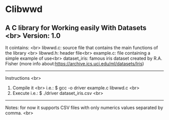 Clibwwd
=======

A C library for Working easily With Datasets <br\>
Version: 1.0
---------------------------------------------

It cointains: <br\>
libwwd.c: source file that contains the main functions of the library <br\>
libwwd.h: header file<br\>
example.c: file containing a simple example of use<br\>
dataset_iris: famous iris dataset created by R.A. Fisher (more info about:https://archive.ics.uci.edu/ml/datasets/Iris)

---------------------------------------------
Instructions <br\>
1. Compile it <br\>
    i.e.: $ gcc -o driver example.c libwwd.c <br\>
2. Execute
    i.e.: $ ./driver dataset_iris.csv <br\>

---------------------------------------------
Notes: for now it supports CSV files with only numerics values separated by comma. <br\>


